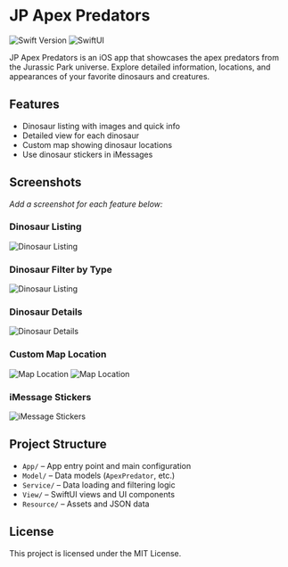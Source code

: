# JP Apex Predators

![Swift Version](https://img.shields.io/badge/Swift-6.0-orange)
![SwiftUI](https://img.shields.io/badge/SwiftUI-Compatible-blue)

JP Apex Predators is an iOS app that showcases the apex predators from the Jurassic Park universe. Explore detailed information, locations, and appearances of your favorite dinosaurs and creatures.

## Features

- Dinosaur listing with images and quick info  
- Detailed view for each dinosaur  
- Custom map showing dinosaur locations  
- Use dinosaur stickers in iMessages

## Screenshots

_Add a screenshot for each feature below:_

### Dinosaur Listing
![Dinosaur Listing](screenshots/listing.png)

### Dinosaur Filter by Type
![Dinosaur Listing](screenshots/filter.png)

### Dinosaur Details
![Dinosaur Details](screenshots/details.png)

### Custom Map Location
![Map Location](screenshots/map.png)
![Map Location](screenshots/map2.png)

### iMessage Stickers
![iMessage Stickers](screenshots/imessage.png)

## Project Structure

- `App/` – App entry point and main configuration  
- `Model/` – Data models (`ApexPredator`, etc.)  
- `Service/` – Data loading and filtering logic  
- `View/` – SwiftUI views and UI components  
- `Resource/` – Assets and JSON data

## License

This project is licensed under the MIT License.

